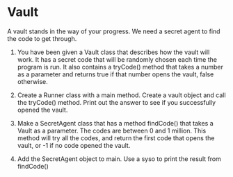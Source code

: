 

# Vault

A vault stands in the way of your progress. We need a secret agent to find the code to get through.
1. You have been given a Vault class that describes how the vault will work. It has a secret code that will be randomly chosen each time the program is run.
It also contains a tryCode() method that takes a number as a parameter and returns true if that number opens the vault, false otherwise.

2. Create a Runner class with a main method. Create a vault object and call the tryCode() method. Print out the answer to see if you successfully opened the vault.

3. Make a SecretAgent class that has a method findCode() that takes a Vault as a parameter.
The codes are between 0 and 1 million. This method will try all the codes, and return the first code that opens the vault, or -1 if no code opened the vault.

4. Add the SecretAgent object to main. Use a syso to print the result from findCode()



